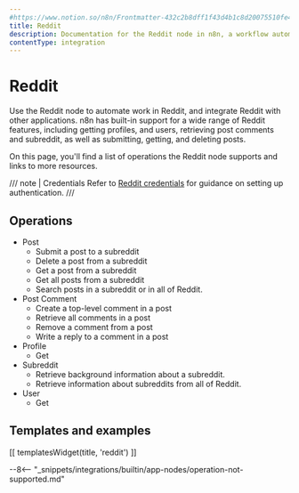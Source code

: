 ```yaml
---
#https://www.notion.so/n8n/Frontmatter-432c2b8dff1f43d4b1c8d20075510fe4
title: Reddit
description: Documentation for the Reddit node in n8n, a workflow automation platform. Includes details of operations and configuration, and links to examples and credentials information.
contentType: integration
---
```


# Reddit

Use the Reddit node to automate work in Reddit, and integrate Reddit with other applications. n8n has built-in support for a wide range of Reddit features, including getting profiles, and users, retrieving post comments and subreddit, as well as submitting, getting, and deleting posts. 

On this page, you'll find a list of operations the Reddit node supports and links to more resources.

/// note | Credentials
Refer to [Reddit credentials](/integrations/builtin/credentials/reddit/) for guidance on setting up authentication. 
///

## Operations

* Post
    * Submit a post to a subreddit
    * Delete a post from a subreddit
    * Get a post from a subreddit
    * Get all posts from a subreddit
    * Search posts in a subreddit or in all of Reddit.
* Post Comment
    * Create a top-level comment in a post
    * Retrieve all comments in a post
    * Remove a comment from a post
    * Write a reply to a comment in a post
* Profile
    * Get
* Subreddit
    * Retrieve background information about a subreddit.
    * Retrieve information about subreddits from all of Reddit.
* User
    * Get

## Templates and examples

<!-- see https://www.notion.so/n8n/Pull-in-templates-for-the-integrations-pages-37c716837b804d30a33b47475f6e3780 -->
[[ templatesWidget(title, 'reddit') ]]

--8<-- "_snippets/integrations/builtin/app-nodes/operation-not-supported.md"

